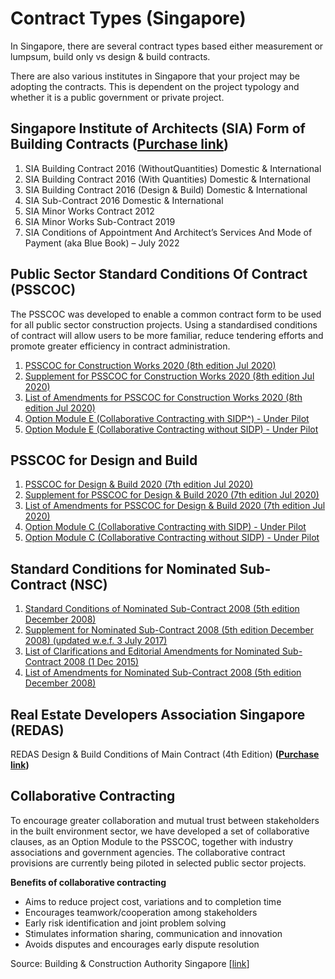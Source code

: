 # Contract Types (Singapore)

In Singapore, there are several contract types based either measurement or lumpsum, build only vs design & build contracts.

There are also various institutes in Singapore that your project may be adopting the contracts. This is dependent on the project typology and whether it is a public government or private project.

## **Singapore Institute of Architects (SIA) Form of Building Contracts (**[**Purchase link**](https://sia.org.sg/publications/)**)**

1. SIA Building Contract 2016 (WithoutQuantities) Domestic & International
2. SIA Building Contract 2016 (With Quantities) Domestic & International
3. SIA Building Contract 2016 (Design & Build) Domestic & International
4. SIA Sub-Contract 2016 Domestic & International
5. SIA Minor Works Contract 2012
6. SIA Minor Works Sub-Contract 2019
7. SIA Conditions of Appointment And Architect’s Services And Mode of Payment (aka Blue Book) – July 2022

## **Public Sector Standard Conditions Of Contract (PSSCOC)**

The PSSCOC was developed to enable a common contract form to be used for all public sector construction projects. Using a standardised conditions of contract will allow users to be more familiar, reduce tendering efforts and promote greater efficiency in contract administration.

1. [PSSCOC for Construction Works 2020 (8th edition Jul 2020)](https://www1.bca.gov.sg/docs/default-source/docs-corp-procurement/psscoc-for-construction-works-2020.pdf?sfvrsn=93b33a74\_20)
2. [Supplement for PSSCOC for Construction Works 2020 (8th edition Jul 2020)](https://www1.bca.gov.sg/docs/default-source/docs-corp-procurement/supplement-for-psscoc-for-construction-works-2020.doc?sfvrsn=82302637\_10)
3. [List of Amendments for PSSCOC for Construction Works 2020 (8th edition Jul 2020)](https://www1.bca.gov.sg/docs/default-source/docs-corp-procurement/list-of-amendments-for-psscoc-for-construction-works-2020.pdf?sfvrsn=2445274\_14)
4. [Option Module E (Collaborative Contracting with SIDP^) - Under Pilot](https://www1.bca.gov.sg/docs/default-source/docs-corp-procurement/option-module-e-on-collaborative-contracting---sent.pdf?sfvrsn=3191bf46\_2)
5. [Option Module E (Collaborative Contracting without SIDP) - Under Pilot](https://www1-bca-gov-sg-admin.cwp.sg/docs/default-source/docs-corp-procurement/option-module-c-on-collaborative-contracting-with-sidp.pdf?sfvrsn=e784a1c\_2)

## **PSSCOC for Design and Build**

1. [PSSCOC for Design & Build 2020 (7th edition Jul 2020)](https://www1.bca.gov.sg/docs/default-source/docs-corp-procurement/psscoc-for-design-build-2020.pdf?sfvrsn=b670b347\_12)
2. [Supplement for PSSCOC for Design & Build 2020 (7th edition Jul 2020)](https://www1.bca.gov.sg/docs/default-source/docs-corp-procurement/supplement-for-psscoc-for-design-build-2020.doc?sfvrsn=362797b4\_8)
3. [List of Amendments for PSSCOC for Design & Build 2020 (7th edition Jul 2020)](https://www1.bca.gov.sg/docs/default-source/docs-corp-procurement/list-of-amendments-psscoc-design-build-2020.pdf?sfvrsn=cf8080bc\_12)
4. [Option Module C (Collaborative Contracting with SIDP) - Under Pilot](https://www1.bca.gov.sg/docs/default-source/docs-corp-procurement/option-module-c-on-collaborative-contracting.pdf?sfvrsn=9e63c8b3\_2)
5. [Option Module C (Collaborative Contracting without SIDP) - Under Pilot](https://www1-bca-gov-sg-admin.cwp.sg/docs/default-source/docs-corp-procurement/option-module-c-on-collaborative-contracting-wo-sidp.pdf?sfvrsn=661356d7\_3)

## **Standard Conditions for Nominated Sub-Contract (NSC)**

1. [Standard Conditions of Nominated Sub-Contract 2008 (5th edition December 2008)](https://www1.bca.gov.sg/docs/default-source/docs-corp-procurement/1\_nsc\_constnwks.pdf?sfvrsn=baad3bf5\_2)
2. [Supplement for Nominated Sub-Contract 2008 (5th edition December 2008) (updated w.e.f. 3 July 2017)](https://www1.bca.gov.sg/docs/default-source/docs-corp-procurement/2\_nsc\_supplem.doc?sfvrsn=682a5f9f\_2)
3. [List of Clarifications and Editorial Amendments for Nominated Sub-Contract 2008 (1 Dec 2015)](https://www1.bca.gov.sg/docs/default-source/docs-corp-procurement/3\_nsc\_clarify\_amendm.pdf?sfvrsn=5a704081\_2)
4. [List of Amendments for Nominated Sub-Contract 2008 (5th edition December 2008)](https://www1.bca.gov.sg/docs/default-source/docs-corp-procurement/4\_nsc\_amendm.pdf?sfvrsn=6af96f89\_2)

## **Real Estate Developers Association Singapore (REDAS)**

REDAS Design & Build Conditions of Main Contract (4th Edition) **(**[**Purchase link**](https://redas.com/publications/industry-guide/)**)**

## **Collaborative Contracting**

To encourage greater collaboration and mutual trust between stakeholders in the built environment sector, we have developed a set of collaborative clauses, as an Option Module to the PSSCOC, together with industry associations and government agencies. The collaborative contract provisions are currently being piloted in selected public sector projects.

**Benefits of collaborative contracting**

* Aims to reduce project cost, variations and to completion time
* Encourages teamwork/cooperation among stakeholders
* Early risk identification and joint problem solving
* Stimulates information sharing, communication and innovation
* Avoids disputes and encourages early dispute resolution

Source: Building & Construction Authority Singapore \[[link](https://www1.bca.gov.sg/procurement/post-tender-stage/public-sector-standard-conditions-of-contract-psscoc)]
